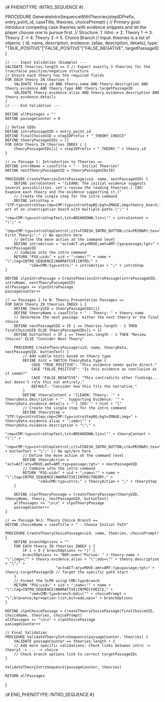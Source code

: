 {# PHENOTYPE: INTRO_SEQUENCE #}

PROCEDURE GenerateIntroSequenceWithTheories(stepIDPrefix, entry_point_id, caseTitle, theories, choicePrompt) {
    // Primary goal: Introduce competing case theories with evidence snippets and let the player choose one to pursue first.
    // Structure: 1. Intro -> 2. Theory 1 -> 3. Theory 2 -> 4. Theory 3 -> 5. Choice Branch
    // Input: theories is a list of objects: { id, name, description, evidence: {alias, description, details}, type: "TRUE_POSITIVE"|"FALSE_POSITIVE"|"FALSE_NEGATIVE", targetPassageID }

    // --- Input Validation (Example) ---
    VALIDATE theories.length == 3 // Expect exactly 3 theories for the true/false positive/negative structure
    // Ensure each theory has the required fields
    FOR EACH theory IN theories {
        VALIDATE theory.id AND theory.name AND theory.description AND theory.evidence AND theory.type AND theory.targetPassageID
        VALIDATE theory.evidence.alias AND theory.evidence.description AND theory.evidence.details
    }
    // --- End Validation ---

    DEFINE allPassages = ""
    DEFINE passageCounter = 0

    // Define UIDs
    DEFINE introPassageUID = entry_point_id
    DEFINE finalChoiceUID = stepIDPrefix + "_THEORY_CHOICE"
    DEFINE theoryPassageUIDs = []
    FOR EACH theory IN theories INDEX i {
        theoryPassageUIDs[i] = stepIDPrefix + "_THEORY_" + theory.id
    }

    // == Passage 1: Introduction to Theories ==
    DEFINE introName = caseTitle + " - Initial Theories"
    DEFINE nextTheoryPassageUID = theoryPassageUIDs[0]

    PROCEDURE CreateTheoriesIntroPassage(uid, name, nextPassageUID) {
        DEFINE introContent = "[LEARN: The initial evidence suggests several possibilities. Let's review the leading theories.] [DO: Examine each theory and the evidence supporting it.]"
        // Create the single step for the intro command
        DEFINE introStep = "STP:typ=introStep;cmp=CMP:typ=introStepBG;bgt=IMAGE;img=theory_board;imd=\"Concept art of an investigation board with multiple paths.\";" +
                           "cmp=CMP:typ=introStepText;txt=BREAKDOWN;lin=\"" + introContent + "\";" +
                           "cmp=CMP:typ=introStepControl;ctt=FINISH_INTRO_BUTTON;ctk=PRIMARY;tex=\"Review First Theory\";" // No ops/brn here
        // Define the move action at the command level
        DEFINE introAction = "act=ACT:aty=MOVE;amt=AMT:typ=passage;tgt=" + nextPassageUID
        // Combine into the intro command
        RETURN "PSG:uid=" + uid + ";nam=\"" + name + "\";tag=INTRO_SEQUENCE|NARRATIVE|INTRO;" +
               "cmd=CMD:typ=intro;" + introAction + ";" + introStep
    }

    DEFINE slpnIntroPassage = CreateTheoriesIntroPassage(introPassageUID, introName, nextTheoryPassageUID)
    allPassages += slpnIntroPassage
    passageCounter++

    // == Passages 2 to N: Theory Presentation Passages ==
    FOR EACH theory IN theories INDEX i {
        DEFINE theoryUID = theoryPassageUIDs[i]
        DEFINE theoryName = caseTitle + " - Theory: " + theory.name
        // Determine the next passage: either the next theory or the final choice
        DEFINE nextPassageUID = IF i == theories.length - 1 THEN finalChoiceUID ELSE theoryPassageUIDs[i + 1]
        DEFINE buttonText = IF i == theories.length - 1 THEN "Review Choices" ELSE "Consider Next Theory"

        PROCEDURE CreateTheoryPassage(uid, name, theoryData, nextPassageUID, buttonText) {
            // Add subtle hints based on theory type
            DEFINE hint = SWITCH theoryData.type {
                CASE "TRUE_POSITIVE": "This evidence seems quite direct."
                CASE "FALSE_POSITIVE": "Is this evidence as conclusive as it seems?"
                CASE "FALSE_NEGATIVE": "This contradicts other findings... but doesn't rule this out entirely."
                DEFAULT: "Consider how this fits the narrative."
            }
            DEFINE theoryContent = "[LEARN: Theory: '" + theoryData.description + "'. Supporting Evidence: '" + theoryData.evidence.details + "'] [DO: " + hint + "]"
            // Create the single step for the intro command
            DEFINE theoryStep = "STP:typ=introStep;cmp=CMP:typ=introStepBG;bgt=IMAGE;img=" + theoryData.evidence.alias + ";imd=\"" + theoryData.evidence.description + "\";" +
                              "cmp=CMP:typ=introStepText;txt=BREAKDOWN;lin=\"" + theoryContent + "\";" +
                              "cmp=CMP:typ=introStepControl;ctt=FINISH_INTRO_BUTTON;ctk=PRIMARY;tex=\"" + buttonText + "\";" // No ops/brn here
            // Define the move action at the command level
            DEFINE theoryAction = "act=ACT:aty=MOVE;amt=AMT:typ=passage;tgt=" + nextPassageUID
            // Combine into the intro command
            RETURN "PSG:uid=" + uid + ";nam=\"" + name + "\";tag=INTRO_SEQUENCE|NARRATIVE|INTRO|THEORY;" +
                   "cmd=CMD:typ=intro;" + theoryAction + ";" + theoryStep
        }

        DEFINE slpnTheoryPassage = CreateTheoryPassage(theoryUID, theoryName, theory, nextPassageUID, buttonText)
        allPassages += "\n\n" + slpnTheoryPassage
        passageCounter++
    }

    // == Passage N+1: Theory Choice Branch ==
    DEFINE choiceName = caseTitle + " - Choose Initial Path"

    PROCEDURE CreateTheoryChoicePassage(uid, name, theories, choicePrompt) {
        DEFINE branchOptions = ""
        FOR EACH theory IN theories INDEX i {
            IF i > 0 { branchOptions += "|" }
            branchOptions += "BOP:onm=\"Pursue: " + theory.name + "\";img=\"" + theory.evidence.alias + "\";ods=\"" + theory.description + "\";" +
                           "act=ACT:aty=MOVE;amt=AMT:typ=passage;tgt=" + theory.targetPassageID // Target the specific path start
        }
        // Format the SLPN using CMD:typ=branch
        RETURN "PSG:uid=" + uid + ";nam=\"" + name + "\";tag=INTRO_SEQUENCE|NARRATIVE|INTRO|CHOICE;" +
               "cmd=CMD:typ=branch;bds=\"" + choicePrompt + "\";brp=once;bpr=option-list;bit=ada;ops=" + branchOptions
    }

    DEFINE slpnChoicePassage = CreateTheoryChoicePassage(finalChoiceUID, choiceName, theories, choicePrompt)
    allPassages += "\n\n" + slpnChoicePassage
    passageCounter++

    // Final Validation
    PROCEDURE ValidateTheoryIntroSequence(passageCounter, theories) {
        VALIDATE passageCounter == theories.length + 2
        // Add more specific validations: Check links between intro -> theory1 -> ... -> choice
        // Check branch options link to correct targetPassageIDs
    }

    ValidateTheoryIntroSequence(passageCounter, theories)

    RETURN allPassages
}

{# END_PHENOTYPE: INTRO_SEQUENCE #}

